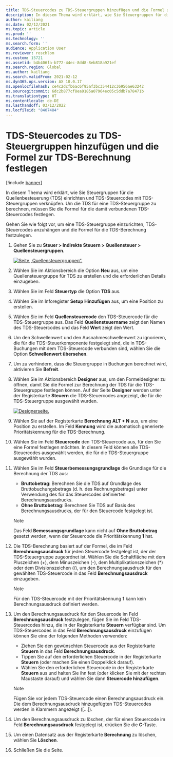 ```yaml
---
title: TDS-Steuercodes zu TDS-Steuergruppen hinzufügen und die Formel zur TDS-Berechnung festlegen
description: In diesem Thema wird erklärt, wie Sie Steuergruppen für die Quellenbesteuerung (TDS) einrichten und TDS-Steuercodes mit TDS-Steuergruppen verknüpfen. Um die TDS für eine TDS-Steuergruppe zu berechnen, müssen Sie die Formel für die damit verbundenen TDS-Steuercodes festlegen.
author: kailiang
ms.date: 02/12/2021
ms.topic: article
ms.prod: ''
ms.technology: ''
ms.search.form: ''
audience: Application User
ms.reviewer: roschlom
ms.custom: 15721
ms.assetid: b4b406fa-b772-44ec-8dd8-8eb818a921ef
ms.search.region: Global
ms.author: kailiang
ms.search.validFrom: 2021-02-12
ms.dyn365.ops.version: AX 10.0.17
ms.openlocfilehash: ce4c2dcfb6ac6f95af3bc354412c36956ae63242
ms.sourcegitcommit: 6dc2b877cf8ea9185a07964ec05c5ddb7a78471b
ms.translationtype: HT
ms.contentlocale: de-DE
ms.lasthandoff: 03/12/2022
ms.locfileid: "8407484"
---
```

# <a name="attach-tds-tax-codes-to-tds-tax-groups-and-define-the-formula-for-calculating-tds"></a>TDS-Steuercodes zu TDS-Steuergruppen hinzufügen und die Formel zur TDS-Berechnung festlegen

[!include [banner](../includes/banner.md)]

In diesem Thema wird erklärt, wie Sie Steuergruppen für die Quellenbesteuerung (TDS) einrichten und TDS-Steuercodes mit TDS-Steuergruppen verknüpfen. Um die TDS für eine TDS-Steuergruppe zu berechnen, müssen Sie die Formel für die damit verbundenen TDS-Steuercodes festlegen.

Gehen Sie wie folgt vor, um eine TDS-Steuergruppe einzurichten, TDS-Steuercodes anzuhängen und die Formel für die TDS-Berechnung festzulegen.

1. Gehen Sie zu **Steuer \> Indirekte Steuern \> Quellensteuer \> Quellensteuergruppen**.

    [![Seite „Quellensteuergruppen“.](./media/apac-ind-TDS-29.png)](./media/apac-ind-TDS-29.png)

2. Wählen Sie im Aktionsbereich die Option **Neu** aus, um eine Quellensteuergruppe für TDS zu erstellen und die erforderlichen Details einzugeben.
3. Wählen Sie im Feld **Steuertyp** die Option **TDS** aus.
4. Wählen Sie im Inforegister **Setup** **Hinzufügen** aus, um eine Position zu erstellen.
5. Wählen Sie im Feld **Quellensteuercode** den TDS-Steuercode für die TDS-Steuergruppe aus. Das Feld **Quellensteuername** zeigt den Namen des TDS-Steuercodes und das Feld **Wert** zeigt den Wert.
6. Um den Schwellenwert und den Ausnahmeschwellenwert zu ignorieren, die für die TDS-Steuerkomponente festgelegt sind, die in TDS-Buchungen mit dem TDS-Steuercode verbunden sind, wählen Sie die Option **Schwellenwert übersehen**.
7. Um zu verhindern, dass die Steuergruppe in Buchungen berechnet wird, aktivieren Sie **Befreit**.
8. Wählen Sie im Aktionsbereich **Designer** aus, um den Formeldesigner zu öffnen, damit Sie die Formel zur Berechnung der TDS für die TDS-Steuergruppe festlegen können. Auf der Seite **Designer** werden unter der Registerkarte **Steuern** die TDS-Steuercodes angezeigt, die für die TDS-Steuergruppe ausgewählt wurden.

    [![Designerseite.](./media/apac-ind-TDS-30.png)](./media/apac-ind-TDS-30.png)

9. Wählen Sie auf der Registerkarte **Berechnung** **ALT + N** aus, um eine Position zu erstellen. Im Feld **Kennung** wird die automatisch generierte Prioritätskennung für die TDS-Berechnung.
10. Wählen Sie im Feld **Steuercode** den TDS-Steuercode aus, für den Sie eine Formel festlegen möchten. In diesem Feld können alle TDS-Steuercodes ausgewählt werden, die für die TDS-Steuergruppe ausgewählt wurden.
11. Wählen Sie im Feld **Steuerbemessungsgrundlage** die Grundlage für die Berechnung der TDS aus:

    - **Bruttobetrag**: Berechnen Sie die TDS auf Grundlage des Bruttobuchungsbetrags (d. h. des Rechnungsbetrags) unter Verwendung des für das Steuercodes definierten Berechnungsausdrucks.
    - **Ohne Bruttobetrag**: Berechnen Sie TDS auf Basis des Berechnungsausdrucks, der für den Steuercode festgelegt ist.

    > [!NOTE]
    > Das Feld **Bemessungsgrundlage** kann nicht auf **Ohne Bruttobetrag** gesetzt werden, wenn der Steuercode die Prioritätskennung **1** hat.

12. Die TDS-Berechnung basiert auf der Formel, die im Feld **Berechnungsausdruck** für jeden Steuercode festgelegt ist, der der TDS-Steuergruppe zugeordnet ist. Wählen Sie die Schaltfläche mit dem Pluszeichen (+), dem Minuszeichen (-), dem Multiplikationszeichen (\*) oder dem Divisionszeichen (/), um den Berechnungsausdruck für den gewählten TDS-Steuercode in das Feld **Berechnungsausdruck** einzugeben.

    > [!NOTE]
    > Für den TDS-Steuercode mit der Prioritätskennung **1** kann kein Berechnungsausdruck definiert werden.

13. Um den Berechnungsausdruck für den Steuercode im Feld **Berechnungsausdruck** festzulegen, fügen Sie im Feld TDS-Steuercodes hinzu, die in der Registerkarte **Steuern** verfügbar sind. Um TDS-Steuercodes in das Feld **Berechnungsausdruck** einzufügen können Sie eine der folgenden Methoden verwenden:

    - Ziehen Sie den gewünschten Steuercode aus der Registerkarte **Steuern** in das Feld **Berechnungsausdruck**.
    - Tippen Sie auf den erforderlichen Steuercode in der Registerkarte **Steuern** (oder machen Sie einen Doppelklick darauf).
    - Wählen Sie den erforderlichen Steuercode in der Registerkarte **Steuern** aus und halten Sie ihn fest (oder klicken Sie mit der rechten Maustaste darauf) und wählen Sie dann **Steuercode hinzufügen**.

    > [!NOTE]
    > Fügen Sie vor jedem TDS-Steuercode einen Berechnungsausdruck ein. Die dem Berechnungsausdruck hinzugefügten TDS-Steuercodes werden in Klammern angezeigt (\[...\]).

14. Um den Berechnungsausdruck zu löschen, der für einen Steuercode im Feld **Berechnungsausdruck** festgelegt ist, drücken Sie die **C**-Taste.
15. Um einen Datensatz aus der Registerkarte **Berechnung** zu löschen, wählen Sie **Löschen**.
16. Schließen Sie die Seite.

